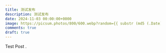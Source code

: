 ```yaml
---
title: 测试发布
description: 测试发布
date: 2024-11-03 00:00:00+0000
image: https://picsum.photos/800/600.webp?random={{ substr (md5 (.Date)) 4 8 }}
comments: true
draft: true
---
```


Test Post .

